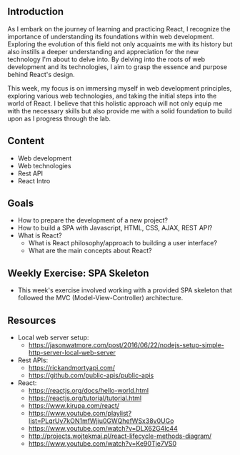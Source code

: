 ## Introduction

As I embark on the journey of learning and practicing React, I recognize the importance of understanding its foundations within web development. Exploring the evolution of this field not only acquaints me with its history but also instills a deeper understanding and appreciation for the new technology I'm about to delve into. By delving into the roots of web development and its technologies, I aim to grasp the essence and purpose behind React's design.

This week, my focus is on immersing myself in web development principles, exploring various web technologies, and taking the initial steps into the world of React. I believe that this holistic approach will not only equip me with the necessary skills but also provide me with a solid foundation to build upon as I progress through the lab.

## Content

-   Web development
-   Web technologies
-   Rest API
-   React Intro

## Goals

-   How to prepare the development of a new project?
-   How to build a SPA with Javascript, HTML, CSS, AJAX, REST API?
-   What is React?
    -   What is React philosophy/approach to building a user interface?
    -   What are the main concepts about React?

## Weekly Exercise: SPA Skeleton

-   This week's exercise involved working with a provided SPA skeleton that followed the MVC (Model-View-Controller) architecture.

## Resources

-   Local web server setup:
    -   https://jasonwatmore.com/post/2016/06/22/nodejs-setup-simple-http-server-local-web-server
-   Rest APIs:
    -   https://rickandmortyapi.com/
    -   https://github.com/public-apis/public-apis
-   React:
    -   https://reactjs.org/docs/hello-world.html
    -   https://reactjs.org/tutorial/tutorial.html
    -   https://www.kirupa.com/react/
    -   https://www.youtube.com/playlist?list=PLqrUy7kON1mfWjiu0GWQhefWSx38v0UGo
    -   https://www.youtube.com/watch?v=DLX62G4lc44
    -   http://projects.wojtekmaj.pl/react-lifecycle-methods-diagram/
    -   https://www.youtube.com/watch?v=Ke90Tje7VS0
